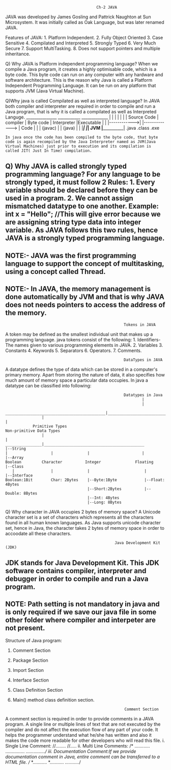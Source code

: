                                             Ch-2 JAVA
                    
JAVA was developed by James Gosling and Pattrick Naughton at Sun Microsystem. It was initially called as Oak Language, but was later renamed JAVA.

Features of JAVA:
    1. Platform Independent.
    2. Fully Object Oriented
    3. Case Sensitive
    4. Compilated and Interpreted
    5. Strongly Typed
    6. Very Much Secure
    7. Support MultiTasking.
    8. Does not support pointers and multiple inheritance.

Q) Why JAVA is Platform independent programming language?
    When we compile a Java program, it creates a highly optimisable code, which is a byte code. This byte code can run on any computer with any hardware and software architecture.
    This is the reason why Java is called a Platform Independent Programming Language.
    It can be run on any platform that supports JVM (Java Virtual Machine).

Q)Why java is called Compilated as well as interpreted language?
    In JAVA both compiler and interpreter are required in order to compile and run a Java program, that is why it is called a compilated as well as Interpreted Languge.
         _______________                ___________                  _____________
        |               |             |             |               |            |
        |  Source Code  |  compiler   | Byte code   | Interpreter   |Executable  |
        |               |------------>|             |-------------> |    Code    |
        |               |  (javac)    |             |     (java)    |            |
        |_______________|             |_____________|      JVM      |____________|
            .java                           .class                         .exe
    
    In java once the code has been compiled to the byte code, that byte code is again recompiled by the Java Interpreter named as JVM(Java Virtual Machines) just prior to execution and its compilation is called JIT( Just In Time) compilation.

Q) Why JAVA is called strongly typed programming language?
    For any language to be strongly typed, it must follow 2 Rules:
        1. Every variable should be declared before they can be used in a program.
        2. We cannot assign mismatched datatype to one another.
            Example: int x = "Hello"; //This will give error because we are assigning string type data into integer variable.
        As JAVA follows this two rules, hence JAVA is a strongly typed programming language.
------------------------------------------
NOTE:-  JAVA was the first programming language to support the concept of multitasking, using a concept called Thread.
------------------------------------------
NOTE:-  In JAVA, the memory management is done automatically by JVM and that is why JAVA does not needs pointers to access the address of the memory.
-------------------------------------------
                                                        Tokens in JAVA
                                                    
A token may be defined as the smallest individual unit that makes up a programming language. java tokens consist of the following:
    1. Identifiers- The names given to various programming elements in JAVA.
    2. Variables
    3. Constants
    4. Keywords
    5. Separators
    6. Operators.
    7. Comments.

                                                        DataTypes in JAVA

A datatype defines the type of data which can be stored in a computer's primary memory. Apart from storing the nature of data, it also specifies how much amount of memory space a particular data occupies.
In java a datatype can be classified into following:

                                                        Datatypes in Java
                                                                |
                                                                |
                    ____________________________________________|_______________________________________
                    |                                                                                   |
                Primitive Types                                                             Non-primitive Data Types
                    |                                                                                   |
    ________________|____________________________________________                                       |--String
    |                   |               |                       |                                       |--Array
    Boolean         Character          Integer               Floating                                   |--Class
       |                |               |                        |                                      |--Interface
    Boolean:1Bit        Char: 2Bytes    |--Byte:1Byte            |--Float: 4Bytes
                                        |--Short:2Bytes          |--Double: 8Bytes
                                        |--Int: 4Bytes
                                        |--Long: 8Bytes

Q) Why character in JAVA occupies 2 bytes of memory space?
    A Unicode character set is a set of characters which represents all the characters found in all human known languages.
    As Java supports unicode character set, hence in Java, the character takes 2 bytes of memory space in order to accoodate all these characters.

                                                    Java Development Kit (JDK)

JDK stands for Java Development Kit. This JDK software contains compiler, interpreter and debugger in order to compile and run a Java program.
---------------------------------------
NOTE: Path setting is not mandatory in java and is only required if we save our java file in some other folder where compiler and interpeter are not present.
----------------------------------------
        
Structure of Java program:
1. Comment Section
2. Package Section
3. Import Section
4. Interface Section
5. Class Definition Section
6. Main() method class definition section.

                                                        Comment Section
A comment section is required in order to provide comments in a JAVA program.
A single line or multiple lines of text that are not executed by the compiler and do not affect the execution flow of any part of your code. It helps the programmer understand what he/she has written and also it makes the code more readable for other developers who will read this file.
i. Single Line Comment: 
        //........
        //.....
ii. Multi Line Comments:
        /* ............
        ...............
        ...............*/
iii. Documentation Comment:If we provide documentation comment in Java, entire comment can be transferred to a HTML file.
        /* *...........
           *...........
           *...........*/

